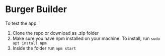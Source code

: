 # Burger Builder

To test the app:
1) Clone the repo or download as .zip folder
2) Make sure you have npm installed on your machine. To install, run
`sudo apt install npm`
3) Inside the folder run
`npm start`
